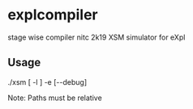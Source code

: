 # explcompiler
stage wise compiler nitc 2k19
XSM simulator for eXpl

Usage 
----------

 ./xsm [ -l <path to library> ] -e <path to program> [--debug]

Note: Paths must be relative
